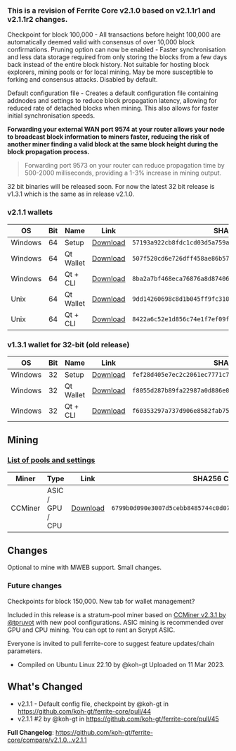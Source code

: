 ### This is a revision of Ferrite Core v2.1.0 based on v2.1.1r1 and v2.1.1r2 changes. 

Checkpoint for block 100,000 - All transactions before height 100,000 are automatically deemed valid with consensus of over 10,000 block confirmations. 
Pruning option can now be enabled - Faster synchronisation and less data storage required from only storing the blocks from a few days back instead of the entire block history. Not suitable for hosting block explorers, mining pools or for local mining. May be more susceptible to forking and consensus attacks. Disabled by default.

Default configuration file - Creates a default configuration file containing addnodes and settings to reduce block propagation latency, allowing for reduced rate of detached blocks when mining. This also allows for faster initial synchronisation speeds.

**Forwarding your external WAN port 9574 at your router allows your node to broadcast block information to miners faster, reducing the risk of another miner finding a valid block at the same block height during the block propagation process.** 
> Forwarding port 9573 on your router can reduce propagation time by 500-2000 milliseconds, providing a 1-3% increase in mining output.


32 bit binaries will be released soon. For now the latest 32 bit release is v1.3.1 which is the same as in release v2.1.0.

### v2.1.1 wallets
| OS                        | Bit      | Name                   | Link                              | SHA256 Checksum                         |
|--------------------|-------|---------------------|--------------------------|---------------------------------------|
| Windows             | 64     | Setup                     | [Download](https://github.com/koh-gt/ferrite-core/releases/download/v2.1.1/ferrite-2.1.1-win64-setup.exe) | `57193a922cb8fdc1cd03d5a759a2e8de7e307e27b566eba43dcb2330ebef7215` |
| Windows             | 64     | Qt Wallet               | [Download](https://github.com/koh-gt/ferrite-core/releases/download/v2.1.1/ferrite-qt.exe) |  `507f520cd6e726dff458ae86b57c5c36abdc7870b8dc2bd8522f2a74d99d8998` |
| Windows             | 64     | Qt + CLI               | [Download](https://github.com/koh-gt/ferrite-core/releases/download/v2.1.1/ferrite-2.1.1.7z) | `8ba2a7bf468eca76876a8d87406a5a1b549357961238a3ac3e058edb13a4f553` |
| Unix                     | 64     | Qt Wallet                | [Download](https://github.com/koh-gt/ferrite-core/releases/download/v2.1.1/ferrite-qt.7z) | `9dd14260698c8d1b045ff9fc3107bd082128c1987c5176b811ae07b36232ccbc` |
| Unix                     |  64     | Qt + CLI                | [Download](https://github.com/koh-gt/ferrite-core/releases/download/v2.1.1/ferrite-2.1.1-unix.7z)  | `8422a6c52e1d856c74e1f7ef09feb06b0e09d3482c060d44a8bba40e70b0927e` |

### v1.3.1 wallet for 32-bit (old release)
| OS                        | Bit      | Name                   | Link                              | SHA256 Checksum                         |
|--------------------|-------|---------------------|--------------------------|---------------------------------------|
| Windows             | 32     | Setup                     | [Download](https://github.com/koh-gt/ferrite-core/releases/download/v2.0.0/ferrite-1.3.1-win32-setup.exe) | `fef28d405e7ec2c2061ec7771c7e72323a3de8c6f2709595fe76c4699e038477` |
| Windows             | 32     | Qt Wallet                | [Download](https://github.com/koh-gt/ferrite-core/releases/download/v2.0.0/ferrite-qt-x86.exe) | `f8055d287b89fa22987a0d886e0ac18953d6b7363ddfa10f2a9b6542acaa9ee2` |
| Windows             | 32     | Qt + CLI               | [Download](https://github.com/koh-gt/ferrite-core/releases/download/v2.0.0/ferrite-1.3.1.7z) | `f60353297a737d906e8582fab7565b265aaafce99f4bbf238db597369f2e9af3` |


## Mining
### [List of pools and settings](https://github.com/koh-gt/ferrite-core/wiki/Mining-Pools-List)
| Miner                  | Type                     | Link                             | SHA256 Checksum                                                                |
|-------------------|---------------------|-------------------------|-----------------------------------------------------------------|
| CCMiner             | ASIC / GPU / CPU | [Download](https://github.com/koh-gt/ferrite-core/releases/download/v1.3.0/ferrite-pool-miner-1.3.0.7z) | `6799b0d090e3007d5cebb8485744c0d07a68c5dd0f4df84c17198ba94dac2ffd` |

## Changes
Optional to mine with MWEB support.
Small changes.

### Future changes
Checkpoints for block 150,000.
New tab for wallet management?

Included in this release is a stratum-pool miner based on [CCMiner v2.3.1 by @tpruvot](https://github.com/tpruvot/ccminer/releases/tag/2.3.1-tpruvot) with new pool configurations.
ASIC mining is recommended over GPU and CPU mining. You can opt to rent an Scrypt ASIC.

Everyone is invited to pull ferrite-core to suggest feature updates/chain parameters.

* Compiled on Ubuntu Linux 22.10 by @koh-gt
Uploaded on 11 Mar 2023.

## What's Changed
* v2.1.1 - Default config file, checkpoint by @koh-gt in https://github.com/koh-gt/ferrite-core/pull/44
* v2.1.1 #2 by @koh-gt in https://github.com/koh-gt/ferrite-core/pull/45

**Full Changelog**: https://github.com/koh-gt/ferrite-core/compare/v2.1.0...v2.1.1
